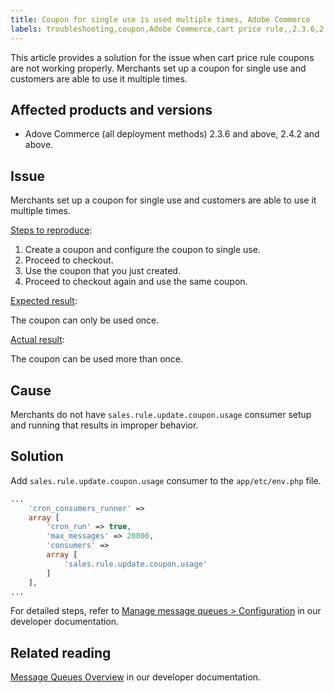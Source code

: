 ```yaml
---
title: Coupon for single use is used multiple times, Adobe Commerce
labels: troubleshooting,coupon,Adobe Commerce,cart price rule,,2.3.6,2.3.6-p1,2.3.7,2.3.7-p1,2.4.2,2.4.2-p1,2.4.2-p2,2.4.3
---
```


This article provides a solution for the issue when cart price rule coupons are not working properly. Merchants set up a coupon for single use and customers are able to use it multiple times.


## Affected products and versions

* Adove Commerce (all deployment methods) 2.3.6 and above, 2.4.2 and above.

## Issue

Merchants set up a coupon for single use and customers are able to use it multiple times.

<ins>Steps to reproduce</ins>:

1. Create a coupon and configure the coupon to single use.
1. Proceed to checkout.
1. Use the coupon that you just created.
1. Proceed to checkout again and use the same coupon.

<ins>Expected result</ins>:

The coupon can only be used once.

<ins>Actual result</ins>:

The coupon can be used more than once.


## Cause

Merchants do not have `sales.rule.update.coupon.usage` consumer setup and running that results in improper behavior.

## Solution

Add `sales.rule.update.coupon.usage` consumer to the `app/etc/env.php` file.

```php
...
    'cron_consumers_runner' =>
    array [
        'cron_run' => true,
        'max_messages' => 20000,
        'consumers' =>
        array [
            'sales.rule.update.coupon.usage'
        ]
    ],
...
```
For detailed steps, refer to [Manage message queues > Configuration](https://devdocs.magento.com/guides/v2.4/config-guide/mq/manage-message-queues.html#configuration) in our developer documentation.

## Related reading

[Message Queues Overview](https://devdocs.magento.com/guides/v2.4/config-guide/mq/rabbitmq-overview.html) in our developer documentation.
